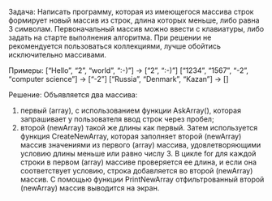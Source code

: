 Задача: Написать программу, которая из имеющегося массива строк формирует новый массив из строк, длина которых меньше, либо равна 3 символам. Первоначальный массив можно ввести с клавиатуры, либо задать на старте выполнения алгоритма. При решении не рекомендуется пользоваться коллекциями, лучше обойтись исключительно массивами.

Примеры:
[“Hello”, “2”, “world”, “:-)”] → [“2”, “:-)”]
[“1234”, “1567”, “-2”, “computer science”] → [“-2”]
[“Russia”, “Denmark”, “Kazan”] → []


Решение:
Объявляется два массива: 
1. первый (array), с использованием функции AskArray(), которая запрашивает у пользователя ввод строк через пробел;
2. второй (newArray) такой же длины как первый. 
Затем используется функция CreateNewArray, которая заполняет второй (newArray) массив значениями из первого (array) массива, удовлетворяющими условию длины меньше или равно числу 3.
В цикле for для каждой строки в первом (array) массиве проверяется ее длина, и если она соответствует условию, строка добавляется во второй (newArray) массив.
С помощью функции PrintNewArray отфильтрованный второй (newArray) массив выводится на экран.